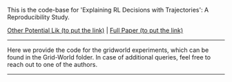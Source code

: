 This is the code-base for 'Explaining RL Decisions with Trajectories': A Reproducibility Study.

[Other Potential Lik (to put the link)]( - ) |  [Full Paper (to put the link)]( - )

---
Here we provide the code for the gridworld experiments, which can be found in the Grid-World folder. 
In case of additional queries, feel free to reach out to one of the authors.

---
